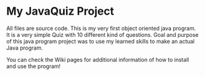# My JavaQuiz Project

All files are source code. This is my very first object oriented java program. It is a very simple Quiz with 10 different kind of questions. Goal and purpose of this java program project was to use my learned skills to make an actual Java program. 

You can check the Wiki pages for additional information of how to install and use the program!
